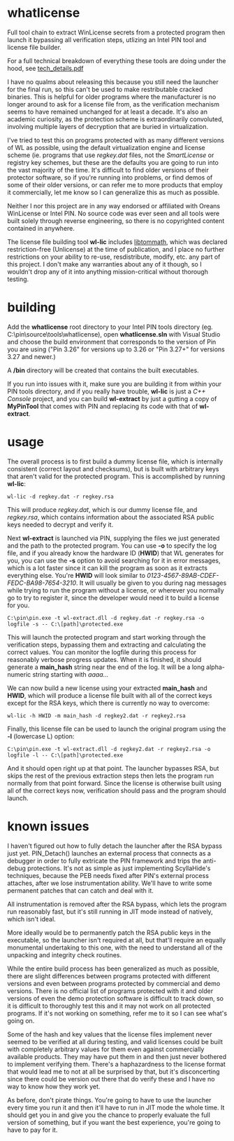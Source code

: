 # whatlicense
Full tool chain to extract WinLicense secrets from a protected program then launch it bypassing all verification steps, utlizing an Intel PIN tool and license file builder.

For a full technical breakdown of everything these tools are doing under the hood, see [tech_details.pdf](tech_details.pdf)

I have no qualms about releasing this because you still need the launcher for the final run, so this can't be used to make restributable cracked binaries.  This is helpful for older programs where the manufacturer is no longer around to ask for a license file from, as the verification mechanism seems to have remained unchanged for at least a decade.  It's also an academic curiosity, as the protection scheme is extraordinarily convoluted, involving multiple layers of decryption that are buried in virtualization.

I've tried to test this on programs protected with as many different versions of WL as possible, using the default virtualization engine and license scheme (ie. programs that use *regkey.dat* files, not the *SmartLicense* or registry key schemes, but these are the defaults you are going to run into the vast majority of the time.  It's difficult to find older versions of their protector software, so if you're running into problems, or find demos of some of their older versions, or can refer me to more products that employ it commercially, let me know so I can generalize this as much as possible.

Neither I nor this project are in any way endorsed or affiliated with Oreans WinLicense or Intel PIN.  No source code was ever seen and all tools were built solely through reverse engineering, so there is no copyrighted content contained in anywhere.

The license file building tool **wl-lic** includes [libtommath](https://github.com/libtom/libtommath), which was declared restriction-free (Unlicense) at the time of publication, and I place no further restrictions on your ability to re-use, resdistribute, modify, etc. any part of this project.  I don't make any warranties about any of it though, so I wouldn't drop any of it into anything mission-critical without thorough testing.

# building

Add the **whatlicense** root directory to your Intel PIN tools directory (eg. C:\pin\source\tools\whatlicense), open **whatlicense.sln** with Visual Studio and choose the build environment that corresponds to the version of Pin you are using ("Pin 3.26" for versions up to 3.26 or "Pin 3.27+" for versions 3.27 and newer.)

A **/bin** directory will be created that contains the built executables.

If you run into issues with it, make sure you are building it from within your PIN tools directory, and if you really have trouble, **wl-lic** is just a *C++ Console* project, and you can build **wl-extract** by just a gutting a copy of **MyPinTool** that comes with PIN and replacing its code with that of **wl-extract**.

# usage

The overall process is to first build a dummy license file, which is internally consistent (correct layout and checksums), but is built with arbitrary keys that aren't valid for the protected program.  This is accomplished by running **wl-lic**:

```
wl-lic -d regkey.dat -r regkey.rsa
```

This will produce *regkey.dat*, which is our dummy license file, and *regkey.rsa*, which contains information about the associated RSA public keys needed to decrypt and verify it.

Next **wl-extract** is launched via PIN, supplying the files we just generated and the path to the protected program.  You can use **-o** to specify the log file, and if you already know the hardware ID (**HWID**) that WL generates for you, you can use the **-s** option to avoid searching for it in error messages, which is a lot faster since it can kill the program as soon as it extracts everything else.  You're **HWID** will look similar to *0123-4567-89AB-CDEF-FEDC-BA98-7654-3210*. It will usually be given to you during nag messages while trying to run the program without a license, or wherever you normally go to try to register it, since the developer would need it to build a license for you.

```
C:\pin\pin.exe -t wl-extract.dll -d regkey.dat -r regkey.rsa -o logfile -s -- C:\[path]\protected.exe
```

This will launch the protected program and start working through the verification steps, bypassing them and extracting and calculating the correct values.  You can monitor the logfile during this process for reasonably verbose progress updates.  When it is finished, it should generate a **main_hash** string near the end of the log.  It will be a long alpha-numeric string starting with *aaaa...*

We can now build a new license using your extracted **main_hash** and **HWID**, which will produce a license file built with all of the correct keys except for the RSA keys, which there is currently no way to overcome:

```
wl-lic -h HWID -m main_hash -d regkey2.dat -r regkey2.rsa
```

Finally, this license file can be used to launch the original program using the **-l** (lowercase L) option:

```
C:\pin\pin.exe -t wl-extract.dll -d regkey2.dat -r regkey2.rsa -o logfile -l -- C:\[path]\protected.exe
```

And it should open right up at that point. The launcher bypasses RSA, but skips the rest of the previous extraction steps then lets the program run normally from that point forward.  Since the license is otherwise built using all of the correct keys now, verification should pass and the program should launch.

# known issues

I haven't figured out how to fully detach the launcher after the RSA bypass just yet.  PIN_Detach() launches an external process that connects as a debugger in order to fully extricate the PIN framework and trips the anti-debug protections.  It's not as simple as just implementing ScyllaHide's techniques, because the PEB needs fixed after PIN's external process attaches, after we lose instrumentation ability.  We'll have to write some permanent patches that can catch and deal with it.

All instrumentation is removed after the RSA bypass, which lets the program run reasonably fast, but it's still running in JIT mode instead of natively, which isn't ideal.

More ideally would be to permanently patch the RSA public keys in the executable, so the launcher isn't required at all, but that'll require an equally monumental undertaking to this one, with the need to understand all of the unpacking and integrity check routines.

While the entire build process has been generalized as much as possible, there are slight differences between programs protected with different versions and even between programs protected by commercial and demo versions.  There is no official list of programs protected with it and older versions of even the demo protection software is difficult to track down, so it is difficult to thoroughly test this and it may not work on all protected programs.  If it's not working on something, refer me to it so I can see what's going on.

Some of the hash and key values that the license files implement never seemed to be verified at all during testing, and valid licenses could be built with completely arbitrary values for them even against commercially available products.  They may have put them in and then just never bothered to implement verifying them.  There's a haphazardness to the license format that would lead me to not at all be surprised by that, but it's disconcerting since there could be version out there that do verify these and I have no way to know how they work yet.

As before, don't pirate things.  You're going to have to use the launcher every time you run it and then it'll have to run in JIT mode the whole time.  It should get you in and give you the chance to properly evaluate the full version of something, but if you want the best experience, you're going to have to pay for it.
